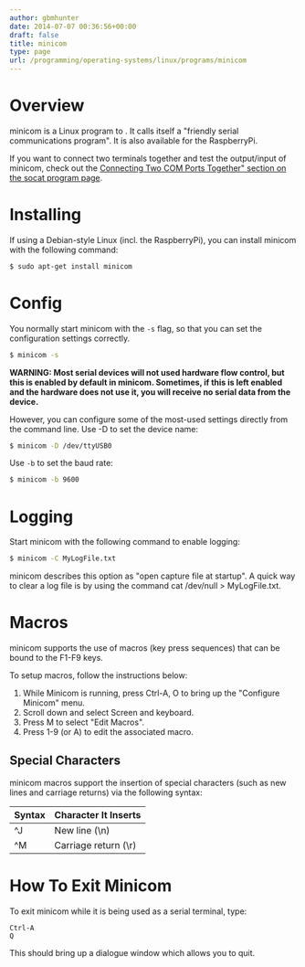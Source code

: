 ```yaml
---
author: gbmhunter
date: 2014-07-07 00:36:56+00:00
draft: false
title: minicom
type: page
url: /programming/operating-systems/linux/programs/minicom
---
```


# Overview

minicom is a Linux program to . It calls itself a "friendly serial communications program". It is also available for the RaspberryPi.

If you want to connect two terminals together and test the output/input of minicom, check out the [Connecting Two COM Ports Together" section on the socat program page](http://blog.mbedded.ninja/programming/operating-systems/linux/programs/socat#connecting-two-com-ports-together).

# Installing

If using a Debian-style Linux (incl. the RaspberryPi), you can install minicom with the following command:

```sh   
$ sudo apt-get install minicom
```  

# Config

You normally start minicom with the `-s` flag, so that you can set the configuration settings correctly.

```sh    
$ minicom -s
```

**WARNING: Most serial devices will not used hardware flow control, but this is enabled by default in minicom. Sometimes, if this is left enabled and the hardware does not use it, you will receive no serial data from the device.**

However, you can configure some of the most-used settings directly from the command line. Use -D to set the device name:

```sh   
$ minicom -D /dev/ttyUSB0
```    

Use `-b` to set the baud rate:

```sh   
$ minicom -b 9600
```  

# Logging

Start minicom with the following command to enable logging:

```sh   
$ minicom -C MyLogFile.txt
```  

minicom describes this option as "open capture file at startup". A quick way to clear a log file is by using the command cat /dev/null > MyLogFile.txt.

# Macros

minicom supports the use of macros (key press sequences) that can be bound to the F1-F9 keys.

To setup macros, follow the instructions below:

1. While Minicom is running, press Ctrl-A, O to bring up the "Configure Minicom" menu.
2. Scroll down and select Screen and keyboard.
3. Press M to select "Edit Macros".
4. Press 1-9 (or A) to edit the associated macro.

## Special Characters

minicom macros support the insertion of special characters (such as new lines and carriage returns) via the following syntax:

<table>
    <thead>
        <tr>
            <th>Syntax</th>
            <th>Character It Inserts</th>
        </tr>
    </thead>
<tbody>
<tr>
<td >^J
</td>

<td >New line (\n)
</td>
</tr>
<tr >

<td >^M
</td>

<td >Carriage return (\r)
</td>
</tr>
</tbody>
</table>


# How To Exit Minicom

To exit minicom while it is being used as a serial terminal, type:

```   
Ctrl-A
Q
```

This should bring up a dialogue window which allows you to quit.